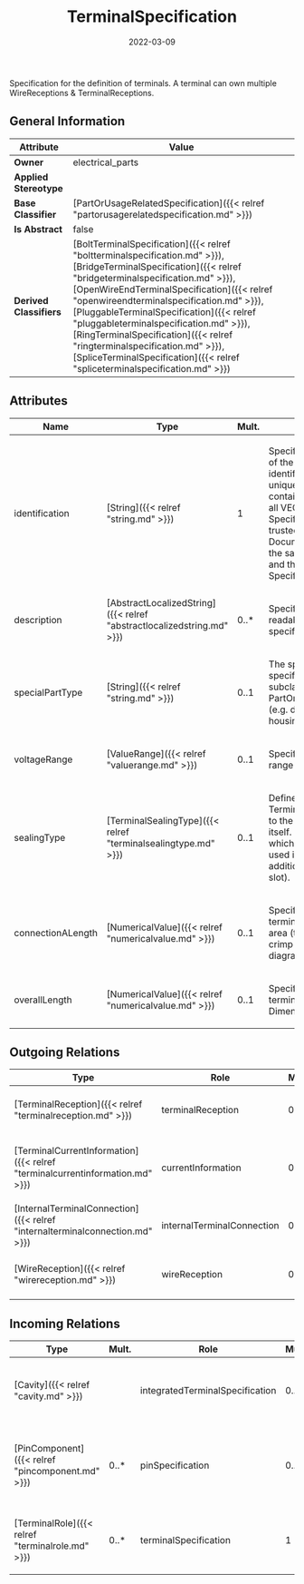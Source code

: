 ﻿---
title: TerminalSpecification
toc: false
type: specs
date: "2022-03-09"
draft: false
specification: VEC
version: 2.0.0
documentType: "Recommendation"
elementType: Class
classes:
  - TerminalSpecification
menu_name: vec-2.0.0
---
<p>Specification for the definition of terminals. A terminal can own multiple WireReceptions &amp; TerminalReceptions. </p>

## General Information

| Attribute               | Value |
|-------------------------|-------|
| **Owner**               | electrical_parts |
| **Applied Stereotype**  |   |
| **Base Classifier**     | [PartOrUsageRelatedSpecification]({{< relref "partorusagerelatedspecification.md" >}})<br/>  |
| **Is Abstract**         | false |
| **Derived Classifiers** | [BoltTerminalSpecification]({{< relref "boltterminalspecification.md" >}}), [BridgeTerminalSpecification]({{< relref "bridgeterminalspecification.md" >}}), [OpenWireEndTerminalSpecification]({{< relref "openwireendterminalspecification.md" >}}), [PluggableTerminalSpecification]({{< relref "pluggableterminalspecification.md" >}}), [RingTerminalSpecification]({{< relref "ringterminalspecification.md" >}}), [SpliceTerminalSpecification]({{< relref "spliceterminalspecification.md" >}}) |

## Attributes
|  Name  |  Type  |  Mult.  |  Description  |  Owning Classifier  |
|--------|--------|---------|---------------|--------------|
|identification | [String]({{< relref "string.md" >}}) | 1 | <p> Specifies a unique identification of the specification. The identification is guaranteed to be unique within the document containing the specification. For all VEC-documents a Specification-instance can be trusted to be identical if the DocumentVersion-instance is the same (see DocumentVersion) and the identification of the Specification is the same.      </p> | [Specification]({{< relref "specification.md" >}}) |
|description | [AbstractLocalizedString]({{< relref "abstractlocalizedstring.md" >}}) | 0..* | <p> Specifies additional, human readable information about the specification.      </p> | [Specification]({{< relref "specification.md" >}}) |
|specialPartType | [String]({{< relref "string.md" >}}) | 0..1 | <p>The specialPartType allows the specification of subclassifications for a PartOrUsageRelatedSpecification (e.g. different types of connector housings).  </p> | [PartOrUsageRelatedSpecification]({{< relref "partorusagerelatedspecification.md" >}}) |
|voltageRange | [ValueRange]({{< relref "valuerange.md" >}}) | 0..1 | <p> Specifies the allowed voltage range for the connector housing.      </p> | [TerminalSpecification]({{< relref "terminalspecification.md" >}}) |
|sealingType | [TerminalSealingType]({{< relref "terminalsealingtype.md" >}}) | 0..1 | <p> Defines the <i>SealingType</i> of the Terminal. This type always refers to the sealing of the terminal itself. However, even a terminal which is not sealable can be used in sealed locations with additional measures (e.g. on the slot).        </p> | [TerminalSpecification]({{< relref "terminalspecification.md" >}}) |
|connectionALength | [NumericalValue]({{< relref "numericalvalue.md" >}}) | 0..1 | <p> Specifies the length of the terminal between the contact area (terminal reception) and the crimp are (wire reception, see diagram &quot;Terminal Dimensions&quot;).      </p> | [TerminalSpecification]({{< relref "terminalspecification.md" >}}) |
|overallLength | [NumericalValue]({{< relref "numericalvalue.md" >}}) | 0..1 | <p> Specifies the overall length the terminal (see diagram &quot;Terminal Dimensions&quot;).      </p> | [TerminalSpecification]({{< relref "terminalspecification.md" >}}) |

## Outgoing Relations
|    Type  |   Role   |   Mult.   |   Mult.   |   Description   |
|----------|----------|-----------|-----------|-----------------|
| [TerminalReception]({{< relref "terminalreception.md" >}}) | terminalReception | 0..* | 1 | Specifies the TerminalReceptions of the terminal described by the TerminalSpecification. |
| [TerminalCurrentInformation]({{< relref "terminalcurrentinformation.md" >}}) | currentInformation | 0..* | 1 | <p> Specifies the <i>TerminalCurrentInformation</i> that is applicable for the terminal.      </p> |
| [InternalTerminalConnection]({{< relref "internalterminalconnection.md" >}}) | internalTerminalConnection | 0..* | 1 | Specifies the InternalTerminalConnections of the terminal. |
| [WireReception]({{< relref "wirereception.md" >}}) | wireReception | 0..* | 1 | Specifies the WireReceptions of the terminal described by the TerminalSpecification. |
##  Incoming Relations
|    Type  |   Mult.  |   Role    |   Mult.   |   Description  |
|----------|----------|-----------|-----------|----------------|
| [Cavity]({{< relref "cavity.md" >}}) |  | integratedTerminalSpecification | 0..1 | <p> Specifies the terminal, if the cavity has an integrated terminal (e.g. an IDC).      </p> |
| [PinComponent]({{< relref "pincomponent.md" >}}) | 0..* | pinSpecification | 0..1 | References the TerminalSpecification describing the electrical connectivity aspect of the PinComponent.  (see KBLFRM-300) |
| [TerminalRole]({{< relref "terminalrole.md" >}}) | 0..* | terminalSpecification | 1 | <p> &#160;References the <i>TerminalSpecification</i> that is instanced by this <i>TerminalRole.</i>      </p> |

